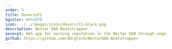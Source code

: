 ```yaml
---
order: 5
title: DeversiFi
bgcolor: #6542FB
icon: ../../images/icons/deversifi-black.png
description: Nectar DAO Bootstrapper
excerpt: Web app for earning reputation in the Nectar DAO through ongoing bidding and staking auctions.
github: https://github.com/dOrgTech/NectarDAO-Bootstrapper
---
```

